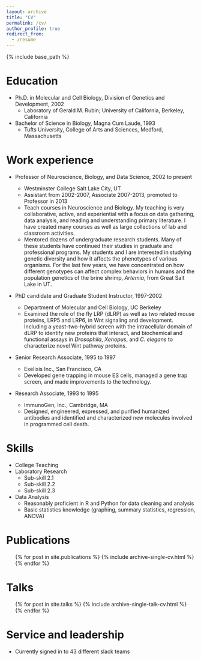 ```yaml
---
layout: archive
title: "CV"
permalink: /cv/
author_profile: true
redirect_from:
  - /resume
---
```


{% include base_path %}

Education
======
* Ph.D. in Molecular and Cell Biology, Division of Genetics and Development, 2002
  * Laboratory of Gerald M. Rubin; University of California, Berkeley, California
* Bachelor of Science in Biology, Magna Cum Laude, 1993
  * Tufts University, College of Arts and Sciences, Medford, Massachusetts

Work experience
======
* Professor of Neuroscience, Biology, and Data Science, 2002 to present
  * Westminster College Salt Lake City, UT
  * Assistant from 2002-2007, Associate 2007-2013, promoted to Professor in 2013
  * Teach courses in Neuroscience and Biology. My teaching is very collaborative, active, and experiential with a focus on data gathering, data analysis, and reading and understanding primary literature. I have created many courses as well as large collections of lab and classroom activities.
  * Mentored dozens of undergraduate research students. Many of these students have continued their studies in graduate and professional programs. My students and I are interested in studying genetic diversity and how it affects the phenotypes of various organisms. For the last few years, we have concentrated on how different genotypes can affect complex behaviors in humans
and the population genetics of the brine shrimp, *Artemia*, from Great Salt Lake in UT.

* PhD candidate and Graduate Student Instructor, 1997-2002
  * Department of Molecular and Cell Biology, UC Berkeley
  * Examined the role of the fly LRP (dLRP) as well as two related mouse proteins, LRP5 and LRP6, in Wnt signaling and development. Including a yeast-two-hybrid screen with the intracellular domain of dLRP to identify new proteins that interact, and biochemical and functional assays in *Drosophila*, *Xenopus*, and *C. elegans* to characterize novel Wnt pathway proteins.
  
* Senior Research Associate, 1995 to 1997
  * Exelixis Inc., San Francisco, CA 
  * Developed gene trapping in mouse ES cells, managed a gene trap screen, and made improvements to the technology.
  
* Research Associate, 1993 to 1995
  * ImmunoGen, Inc., Cambridge, MA
  * Designed, engineered, expressed, and purified humanized antibodies and identified and characterized new molecules involved in programmed cell death.
  
Skills
======
* College Teaching
* Laboratory Research
  * Sub-skill 2.1
  * Sub-skill 2.2
  * Sub-skill 2.3
* Data Analysis
  * Reasonably proficient in R and Python for data cleaning and analysis
  * Basic statistics knowledge (graphing, summary statistics, regression, ANOVA)  

Publications
======
  <ul>{% for post in site.publications %}
    {% include archive-single-cv.html %}
  {% endfor %}</ul>
  
Talks
======
  <ul>{% for post in site.talks %}
    {% include archive-single-talk-cv.html %}
  {% endfor %}</ul>
  
Service and leadership
======
* Currently signed in to 43 different slack teams
